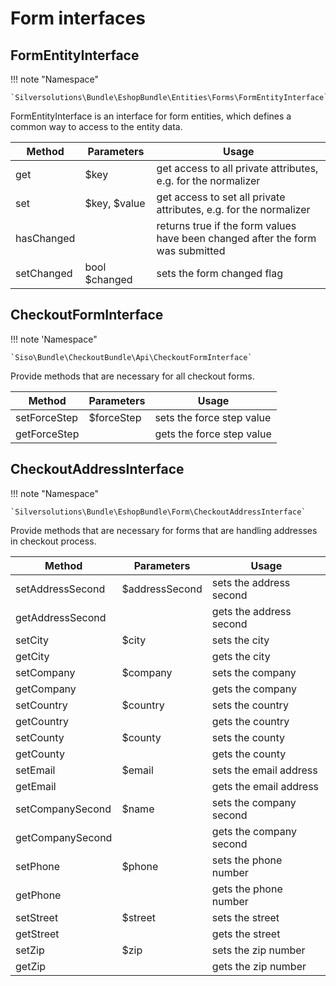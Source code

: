 # Form interfaces

## FormEntityInterface

!!! note "Namespace"

    `Silversolutions\Bundle\EshopBundle\Entities\Forms\FormEntityInterface`

FormEntityInterface is an interface for form entities, which defines a common way to access to the entity data.

|Method|Parameters|Usage|
|--- |--- |--- |
|get|$key|get access to all private attributes, e.g. for the normalizer|
|set|$key, $value|get access to set all private attributes, e.g. for the normalizer|
|hasChanged||returns true if the form values have been changed after the form was submitted|
|setChanged|bool $changed|sets the form changed flag|

## CheckoutFormInterface

!!! note 'Namespace"

    `Siso\Bundle\CheckoutBundle\Api\CheckoutFormInterface`

Provide methods that are necessary for all checkout forms.

|Method|Parameters|Usage|
|--- |--- |--- |
|setForceStep|$forceStep|sets the force step value|
|getForceStep||gets the force step value|

## CheckoutAddressInterface

!!! note "Namespace"

    `Silversolutions\Bundle\EshopBundle\Form\CheckoutAddressInterface`

Provide methods that are necessary for forms that are handling addresses in checkout process.

|Method|Parameters|Usage|
|--- |--- |--- |
|setAddressSecond|$addressSecond|sets the address second|
|getAddressSecond||gets the address second|
|setCity|$city|sets the city|
|getCity||gets the city|
|setCompany|$company|sets the company|
|getCompany||gets the company|
|setCountry|$country|sets the country|
|getCountry||gets the country|
|setCounty|$county|sets the county|
|getCounty||gets the county|
|setEmail|$email|sets the email address|
|getEmail||gets the email address|
|setCompanySecond|$name|sets the company second|
|getCompanySecond||gets the company second|
|setPhone|$phone|sets the phone number|
|getPhone||gets the phone number|
|setStreet|$street|sets the street|
|getStreet||gets the street|
|setZip|$zip|sets the zip number|
|getZip||gets the zip number|
